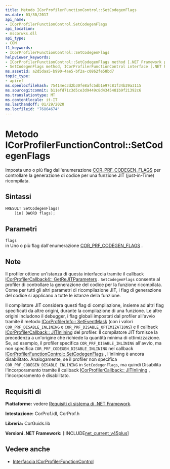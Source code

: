 ```yaml
---
title: Metodo ICorProfilerFunctionControl::SetCodegenFlags
ms.date: 03/30/2017
api_name:
- ICorProfilerFunctionControl.SetCodegenFlags
api_location:
- mscorwks.dll
api_type:
- COM
f1_keywords:
- ICorProfilerFunctionControl::SetCodegenFlags
helpviewer_keywords:
- ICorProfilerFunctionControl::SetCodegenFlags method [.NET Framework profiling]
- SetCodegenFlags method, ICorProfilerFunctionControl interface [.NET Framework profiling]
ms.assetid: a2d5daa5-b990-4ae5-bf2a-c0862fe58bd7
topic_type:
- apiref
ms.openlocfilehash: 75414ec3d2b30fe8afc5db1e97c81f34b29a3115
ms.sourcegitcommit: b11efd71c3d5ce3d9449c8d4345481b9f21392c6
ms.translationtype: MT
ms.contentlocale: it-IT
ms.lasthandoff: 01/29/2020
ms.locfileid: "76864674"
---
```

# <a name="icorprofilerfunctioncontrolsetcodegenflags-method"></a>Metodo ICorProfilerFunctionControl::SetCodegenFlags
Imposta uno o più flag dall'enumerazione [COR_PRF_CODEGEN_FLAGS](cor-prf-codegen-flags-enumeration.md) per controllare la generazione di codice per una funzione JIT (just-in-Time) ricompilata.  
  
## <a name="syntax"></a>Sintassi  
  
```cpp  
HRESULT SetCodegenFlags(  
    [in] DWORD flags);  
```  
  
## <a name="parameters"></a>Parametri  
 `flags`  
 in Uno o più flag dall'enumerazione [COR_PRF_CODEGEN_FLAGS](cor-prf-codegen-flags-enumeration.md) .  
  
## <a name="remarks"></a>Note  
 Il profiler ottiene un'istanza di questa interfaccia tramite il callback [ICorProfilerCallback4:: GetReJITParameters](icorprofilercallback4-getrejitparameters-method.md) . `SetCodegenFlags` consente al profiler di controllare la generazione del codice per la funzione ricompilata. Come per tutti gli altri parametri di ricompilazione JIT, i flag di generazione del codice si applicano a tutte le istanze della funzione.  
  
 Il compilatore JIT considera questi flag di compilazione, insieme ad altri flag specificati da altre origini, durante la compilazione di una funzione.  Le altre origini includono il debugger, i flag globali impostati dal profiler all'avvio tramite il metodo [ICorProfilerInfo:: SetEventMask](icorprofilerinfo-seteventmask-method.md) (con i valori `COR_PRF_DISABLE_INLINING` e `COR_PRF_DISABLE_OPTIMIZATIONS`) e il callback [ICorProfilerCallback:: JITInlining](icorprofilercallback-jitinlining-method.md) del profiler.  Il compilatore JIT fornisce la precedenza a un'origine che richiede la quantità minima di ottimizzazione.  Se, ad esempio, il profiler specifica `COR_PRF_DISABLE_INLINING` all'avvio, ma non specifica `COR_PRF_CODEGEN_DISABLE_INLINING` nel callback [ICorProfilerFunctionControl:: SetCodegenFlags](icorprofilerfunctioncontrol-setcodegenflags-method.md) , l'inlining è ancora disabilitato.  Analogamente, se il profiler non specifica `COR_PRF_CODEGEN_DISABLE_INLINING` in `SetCodegenFlags`, ma quindi Disabilita l'incorporamento tramite il callback [ICorProfilerCallback:: JITInlining](icorprofilercallback-jitinlining-method.md) , l'incorporamento è disabilitato.  
  
## <a name="requirements"></a>Requisiti di  
 **Piattaforme:** vedere [Requisiti di sistema di .NET Framework](../../../../docs/framework/get-started/system-requirements.md).  
  
 **Intestazione:** CorProf.idl, CorProf.h  
  
 **Libreria:** CorGuids.lib  
  
 **Versioni .NET Framework:** [!INCLUDE[net_current_v45plus](../../../../includes/net-current-v45plus-md.md)]  
  
## <a name="see-also"></a>Vedere anche

- [Interfaccia ICorProfilerFunctionControl](icorprofilerfunctioncontrol-interface.md)
